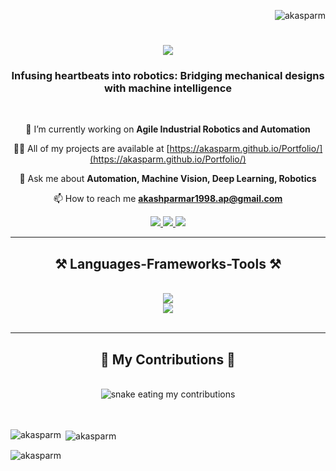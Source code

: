 <p align="right"> <img src="https://komarev.com/ghpvc/?username=akasparm&label=Profile%20views&color=0e75b6&style=flat" alt="akasparm" /> </p>

<h1 align="center">
    <img src="https://readme-typing-svg.herokuapp.com/?font=Righteous&size=35&center=true&vCenter=true&width=500&height=70&duration=4000&lines=Hi+There!+👋;+I'm+Akash+Parmar!;" />
</h1>
<h3 align="center">Infusing heartbeats into robotics: Bridging mechanical designs with machine intelligence</h3>

<br>

<div align="center">
  
🔭 I’m currently working on **Agile Industrial Robotics and Automation**

👨‍💻 All of my projects are available at [https://akasparm.github.io/Portfolio/](https://akasparm.github.io/Portfolio/)

💬 Ask me about **Automation, Machine Vision, Deep Learning, Robotics**

📫 How to reach me **akashparmar1998.ap@gmail.com**
</div>

<div align="center"> 
  <a href="mailto:akashparmar1998.ap@gmail.com">
    <img src="https://img.shields.io/badge/Gmail-333333?style=for-the-badge&logo=gmail&logoColor=red" />
  </a>
  <a href="https://linkedin.com/in/akasparm" target="_blank">
    <img src="https://img.shields.io/badge/LinkedIn-0077B5?style=for-the-badge&logo=linkedin&logoColor=white" target="_blank" />
  </a>
  <a href="https://akasparm.github.io/Portfolio/" target="_blank">
     <img src="https://img.shields.io/badge/Portfolio-FF5722?style=for-the-badge&logo=todoist&logoColor=white" target="_blank" />
  </a>
</div>

 <hr/>

 <h2 align="center">⚒️ Languages-Frameworks-Tools ⚒️</h2>
<br/>
<div align="center">
  <img src="https://skillicons.dev/icons?i=python,cpp,cmake,c,matlab,github,pytorch,opencv,latex,windows,linux" />
  <br>
  <img src="https://skillicons.dev/icons?i=vscode,ros,docker,autocad,arduino,html,ai,pycharm,raspberrypi,ubuntu" />
  <br>
</div>

<br/>
<hr/>

<div align="center">
  <h2>🐍 My Contributions 🐍</h2>
  <br>
  <img alt="snake eating my contributions" src="https://raw.githubusercontent.com/akasparm/akasparm/output/" />
  <br/><br/><br/>
</div>

<p><img align="left" src="https://github-readme-stats.vercel.app/api/top-langs?username=akasparm&show_icons=true&locale=en&layout=compact" alt="akasparm" /></p>

<p>&nbsp;<img align="center" src="https://github-readme-stats.vercel.app/api?username=akasparm&show_icons=true&locale=en" alt="akasparm" /></p>

<p><img align="center" src="https://github-readme-streak-stats.herokuapp.com/?user=akasparm&" alt="akasparm" /></p>
